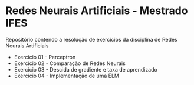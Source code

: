 # Redes Neurais Artificiais - Mestrado IFES
Repositório contendo a resolução de exercícios da disciplina de Redes Neurais Artificiais

- Exercício 01 - Perceptron
- Exercício 02 - Comparação de Redes Neurais
- Exercício 03 - Descida de gradiente e taxa de aprendizado
- Exercício 04 - Implementação de uma ELM
